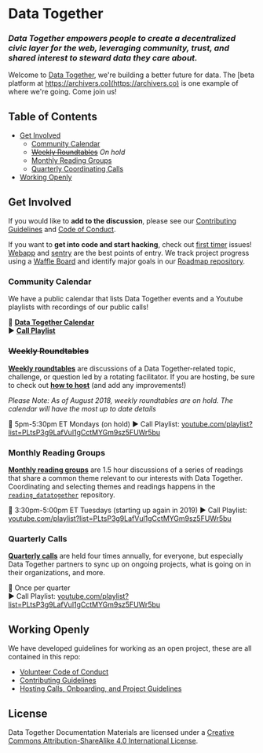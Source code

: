 # Data Together

### <em>Data Together empowers people to create a decentralized civic layer for the web, leveraging community, trust, and shared interest to steward data they care about.</em>

Welcome to [Data Together](https://datatogether.org/), we're building a better future for data. The [beta platform at https://archivers.co](https://archivers.co) is one example of where we're going. Come join us!

## Table of Contents

- [Get Involved](#get-involved)
  - [Community Calendar](#community-calendar)
  - [~~Weekly Roundtables~~](#weekly-roundtables) _On hold_
  - [Monthly Reading Groups](#monthly-reading-groups)
  - [Quarterly Coordinating Calls](#quarterly-calls)
- [Working Openly](#working-openly)

## Get Involved

If you would like to **add to the discussion**, please see our [Contributing Guidelines](./CONTRIBUTING.md) and [Code of Conduct](https://github.com/datatogether/datatogether/blob/master/CONDUCT.md). 

If you want to **get into code and start hacking**, check out [first timer](https://github.com/issues?q=is:open+org:datatogether+label:first-timers-only) issues! [Webapp](https://github.com/datatogether/webapp) and [sentry](http://github.com/datatogether/sentry) are the best points of entry. We track project progress using a [Waffle Board](https://waffle.io/datatogether/roadmap) and identify major goals in our [Roadmap repository](https://github.com/datatogether/roadmap/).

### Community Calendar

We have a public calendar that lists Data Together events and a Youtube playlists with recordings of our public calls!

📅 [**Data Together Calendar**](https://calendar.google.com/calendar/embed?src=u75o4fbnv59006peo07nv67vsg%40group.calendar.google.com&ctz=America%2FToronto)  
▶️ [**Call Playlist**](https://www.youtube.com/playlist?list=PLtsP3g9LafVul1gCctMYGm9sz5FUWr5bu)

### ~~Weekly Roundtables~~

[**Weekly roundtables**](https://github.com/datatogether/datatogether/blob/master/guidelines/roundtable.md) are discussions of a Data Together-related topic, challenge, or question led by a rotating facilitator. If you are hosting, be sure to check out [**how to host**](https://github.com/datatogether/datatogether/blob/master/guidelines/roundtable.md#how-to-host) (and add any improvements!)

_Please Note: As of August 2018, weekly roundtables are on hold. The calendar will have the most up to date details_

📅 5pm-5:30pm ET Mondays (on hold) 
▶️ Call Playlist: [youtube.com/playlist?list=PLtsP3g9LafVul1gCctMYGm9sz5FUWr5bu](https://www.youtube.com/playlist?list=PLtsP3g9LafVul1gCctMYGm9sz5FUWr5bu)  

### Monthly Reading Groups

[**Monthly reading groups**](https://github.com/datatogether/reading_datatogether/) are 1.5 hour discussions of a series of readings that share a common theme relevant to our interests with Data Together. Coordinating and selecting themes and readings happens in the [`reading_datatogether`](https://github.com/datatogether/reading_datatogether/) repository.

📅 3:30pm-5:00pm ET Tuesdays (starting up again in 2019)
▶️ Call Playlist: [youtube.com/playlist?list=PLtsP3g9LafVul1gCctMYGm9sz5FUWr5bu](https://www.youtube.com/playlist?list=PLtsP3g9LafVul1gCctMYGm9sz5FUWr5bu)  

### Quarterly Calls

[**Quarterly calls**](https://github.com/datatogether/datatogether/blob/master/guidelines/roundtable.md) are held four times annually, for everyone, but especially Data Together partners to sync up on ongoing projects, what is going on in their organizations, and more.

📅 Once per quarter  
▶️ Call Playlist: [youtube.com/playlist?list=PLtsP3g9LafVul1gCctMYGm9sz5FUWr5bu](https://www.youtube.com/playlist?list=PLtsP3g9LafVul1gCctMYGm9sz5FUWr5bu)  

## Working Openly

We have developed guidelines for working as an open project, these are all contained in this repo:

- [Volunteer Code of Conduct](/CONDUCT.md)
- [Contributing Guidelines](/CONTRIBUTING.md)
- [Hosting Calls, Onboarding, and Project Guidelines](/guidelines)

## License

<span xmlns:dct="http://purl.org/dc/terms/" property="dct:title">Data Together Documentation Materials</span> are licensed under a <a rel="license" href="http://creativecommons.org/licenses/by-sa/4.0/">Creative Commons Attribution-ShareAlike 4.0 International License</a>.

